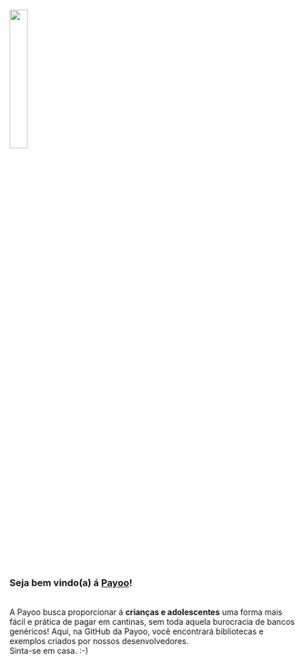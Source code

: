 ### <img src="https://i.imgur.com/FH47HUP.png" width="25%" height="25%"/>
### Seja bem vindo(a) á <ins>Payoo</ins>!
<br>
A Payoo busca proporcionar á <b>crianças e adolescentes</b> uma forma mais fácil e prática de pagar em cantinas, sem toda aquela burocracia de bancos genéricos! Aqui, na GitHub da Payoo, você encontrará bibliotecas e exemplos criados por nossos desenvolvedores.<br>Sinta-se em casa. :-)
